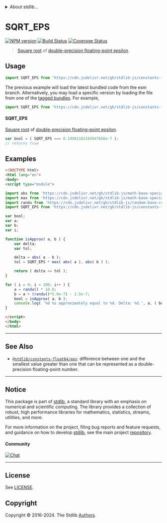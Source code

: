 <!--

@license Apache-2.0

Copyright (c) 2018 The Stdlib Authors.

Licensed under the Apache License, Version 2.0 (the "License");
you may not use this file except in compliance with the License.
You may obtain a copy of the License at

   http://www.apache.org/licenses/LICENSE-2.0

Unless required by applicable law or agreed to in writing, software
distributed under the License is distributed on an "AS IS" BASIS,
WITHOUT WARRANTIES OR CONDITIONS OF ANY KIND, either express or implied.
See the License for the specific language governing permissions and
limitations under the License.

-->


<details>
  <summary>
    About stdlib...
  </summary>
  <p>We believe in a future in which the web is a preferred environment for numerical computation. To help realize this future, we've built stdlib. stdlib is a standard library, with an emphasis on numerical and scientific computation, written in JavaScript (and C) for execution in browsers and in Node.js.</p>
  <p>The library is fully decomposable, being architected in such a way that you can swap out and mix and match APIs and functionality to cater to your exact preferences and use cases.</p>
  <p>When you use stdlib, you can be absolutely certain that you are using the most thorough, rigorous, well-written, studied, documented, tested, measured, and high-quality code out there.</p>
  <p>To join us in bringing numerical computing to the web, get started by checking us out on <a href="https://github.com/stdlib-js/stdlib">GitHub</a>, and please consider <a href="https://opencollective.com/stdlib">financially supporting stdlib</a>. We greatly appreciate your continued support!</p>
</details>

# SQRT_EPS

[![NPM version][npm-image]][npm-url] [![Build Status][test-image]][test-url] [![Coverage Status][coverage-image]][coverage-url] <!-- [![dependencies][dependencies-image]][dependencies-url] -->

> [Square root][@stdlib/math/base/special/sqrt] of [double-precision floating-point epsilon][@stdlib/constants/float64/eps].



<section class="usage">

## Usage

```javascript
import SQRT_EPS from 'https://cdn.jsdelivr.net/gh/stdlib-js/constants-float64-sqrt-eps@esm/index.mjs';
```
The previous example will load the latest bundled code from the esm branch. Alternatively, you may load a specific version by loading the file from one of the [tagged bundles](https://github.com/stdlib-js/constants-float64-sqrt-eps/tags). For example,

```javascript
import SQRT_EPS from 'https://cdn.jsdelivr.net/gh/stdlib-js/constants-float64-sqrt-eps@v0.2.2-esm/index.mjs';
```

#### SQRT_EPS

[Square root][@stdlib/math/base/special/sqrt] of [double-precision floating-point epsilon][@stdlib/constants/float64/eps].

```javascript
var bool = ( SQRT_EPS === 0.14901161193847656e-7 );
// returns true
```

</section>

<!-- /.usage -->

<section class="examples">

## Examples

<!-- eslint no-undef: "error" -->

```html
<!DOCTYPE html>
<html lang="en">
<body>
<script type="module">

import abs from 'https://cdn.jsdelivr.net/gh/stdlib-js/math-base-special-abs@esm/index.mjs';
import max from 'https://cdn.jsdelivr.net/gh/stdlib-js/math-base-special-max@esm/index.mjs';
import randu from 'https://cdn.jsdelivr.net/gh/stdlib-js/random-base-randu@esm/index.mjs';
import SQRT_EPS from 'https://cdn.jsdelivr.net/gh/stdlib-js/constants-float64-sqrt-eps@esm/index.mjs';

var bool;
var a;
var b;
var i;

function isApprox( a, b ) {
    var delta;
    var tol;

    delta = abs( a - b );
    tol = SQRT_EPS * max( abs( a ), abs( b ) );

    return ( delta <= tol );
}

for ( i = 0; i < 100; i++ ) {
    a = randu() * 10.0;
    b = a + (randu()*5.0e-7) - 2.5e-7;
    bool = isApprox( a, b );
    console.log( '%d %s approximately equal to %d. Delta: %d.', a, ( bool ) ? 'is' : 'is not', b, abs( a - b ) );
}

</script>
</body>
</html>
```

</section>

<!-- /.examples -->

<!-- C interface documentation. -->



<!-- Section for related `stdlib` packages. Do not manually edit this section, as it is automatically populated. -->

<section class="related">

* * *

## See Also

-   <span class="package-name">[`@stdlib/constants-float64/eps`][@stdlib/constants/float64/eps]</span><span class="delimiter">: </span><span class="description">difference between one and the smallest value greater than one that can be represented as a double-precision floating-point number.</span>

</section>

<!-- /.related -->

<!-- Section for all links. Make sure to keep an empty line after the `section` element and another before the `/section` close. -->


<section class="main-repo" >

* * *

## Notice

This package is part of [stdlib][stdlib], a standard library with an emphasis on numerical and scientific computing. The library provides a collection of robust, high performance libraries for mathematics, statistics, streams, utilities, and more.

For more information on the project, filing bug reports and feature requests, and guidance on how to develop [stdlib][stdlib], see the main project [repository][stdlib].

#### Community

[![Chat][chat-image]][chat-url]

---

## License

See [LICENSE][stdlib-license].


## Copyright

Copyright &copy; 2016-2024. The Stdlib [Authors][stdlib-authors].

</section>

<!-- /.stdlib -->

<!-- Section for all links. Make sure to keep an empty line after the `section` element and another before the `/section` close. -->

<section class="links">

[npm-image]: http://img.shields.io/npm/v/@stdlib/constants-float64-sqrt-eps.svg
[npm-url]: https://npmjs.org/package/@stdlib/constants-float64-sqrt-eps

[test-image]: https://github.com/stdlib-js/constants-float64-sqrt-eps/actions/workflows/test.yml/badge.svg?branch=v0.2.2
[test-url]: https://github.com/stdlib-js/constants-float64-sqrt-eps/actions/workflows/test.yml?query=branch:v0.2.2

[coverage-image]: https://img.shields.io/codecov/c/github/stdlib-js/constants-float64-sqrt-eps/main.svg
[coverage-url]: https://codecov.io/github/stdlib-js/constants-float64-sqrt-eps?branch=main

<!--

[dependencies-image]: https://img.shields.io/david/stdlib-js/constants-float64-sqrt-eps.svg
[dependencies-url]: https://david-dm.org/stdlib-js/constants-float64-sqrt-eps/main

-->

[chat-image]: https://img.shields.io/gitter/room/stdlib-js/stdlib.svg
[chat-url]: https://app.gitter.im/#/room/#stdlib-js_stdlib:gitter.im

[stdlib]: https://github.com/stdlib-js/stdlib

[stdlib-authors]: https://github.com/stdlib-js/stdlib/graphs/contributors

[umd]: https://github.com/umdjs/umd
[es-module]: https://developer.mozilla.org/en-US/docs/Web/JavaScript/Guide/Modules

[deno-url]: https://github.com/stdlib-js/constants-float64-sqrt-eps/tree/deno
[deno-readme]: https://github.com/stdlib-js/constants-float64-sqrt-eps/blob/deno/README.md
[umd-url]: https://github.com/stdlib-js/constants-float64-sqrt-eps/tree/umd
[umd-readme]: https://github.com/stdlib-js/constants-float64-sqrt-eps/blob/umd/README.md
[esm-url]: https://github.com/stdlib-js/constants-float64-sqrt-eps/tree/esm
[esm-readme]: https://github.com/stdlib-js/constants-float64-sqrt-eps/blob/esm/README.md
[branches-url]: https://github.com/stdlib-js/constants-float64-sqrt-eps/blob/main/branches.md

[stdlib-license]: https://raw.githubusercontent.com/stdlib-js/constants-float64-sqrt-eps/main/LICENSE

[@stdlib/math/base/special/sqrt]: https://github.com/stdlib-js/math-base-special-sqrt/tree/esm

<!-- <related-links> -->

[@stdlib/constants/float64/eps]: https://github.com/stdlib-js/constants-float64-eps/tree/esm

<!-- </related-links> -->

</section>

<!-- /.links -->
